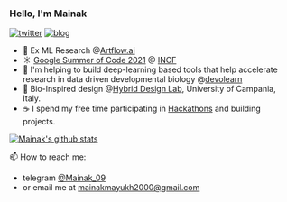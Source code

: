 ### Hello, I'm Mainak

[![twitter](https://img.shields.io/twitter/url?label=Twitter%20%40MainakDeb19&style=social&url=https%3A%2F%2Ftwitter.com%2FMainakDeb19)](https://twitter.com/MainakDeb19)
[![blog](https://img.shields.io/twitter/url?color=Black&label=Blog&style=flat-square&url=https%3A%2F%2Fmayukhdeb.github.io%2Fblog%2F)](https://mainakdeb.github.io/)


* :brain: Ex ML Research @[Artflow.ai](https://artflow.ai/)
* :sunny: [Google Summer of Code 2021](https://github.com/devoworm/GSoC-2021/tree/main/project-3.1) @ [INCF](https://incf.org/)
* :microscope: I'm helping to build deep-learning based tools that help accelerate research in data driven developmental biology @[devolearn](https://github.com/DevoLearn/devolearn)
* :mag_right: Bio-Inspired design @[Hybrid Design Lab](https://www.hybriddesignlab.org/), University of Campania, Italy.
* :coffee: I spend my free time participating in [Hackathons](https://devpost.com/mainakmayukh2000) and building projects. 


[![Mainak's github stats](https://github-readme-stats.vercel.app/api?username=Mainakdeb&hide=["contribs","prs"]&show_icons=true&title_color=fff&icon_color=79ff97&text_color=79ff97&bg_color=151515)](https://github.com/Mainakdeb)

📫 How to reach me: 
* telegram [@Mainak_09](https://t.me/Mainak_09)
* or email me at [mainakmayukh2000@gmail.com](mailto:mainakmayukh2000@gmail.com)
